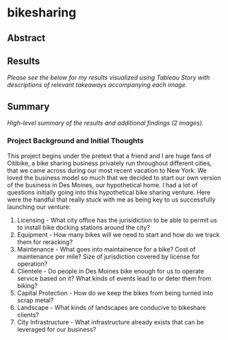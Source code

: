 # bikesharing
 
## Abstract


## Results
_Please see the below for my results visualized using Tableau Story with descriptions of relevant takeaways accompanying each image._


## Summary
_High-level summary of the results and additional findings (2 images)._


### Project Background and Initial Thoughts
This project begins under the pretext that a friend and I are huge fans of Citibike, a bike sharing business privately run throughout different cities, that we came across during our most recent vacation to New York. We loved the business model so much that we decided to start our own version of the business in Des Moines, our hypothetical home. I had a lot of questions initially going into this hypothetical bike sharing venture. Here were the handful that really stuck with me as being key to us successfully launching our venture: 

1. Licensing - What city office has the jurisidiction to be able to permit us to install bike docking stations around the city?
2. Equipment - How many bikes will we need to start and how do we track them for reracking?
3. Maintenance - What goes into maintainence for a bike? Cost of maintenance per mile? Size of jurisdiction covered by license for operation?
4. Clientele - Do people in Des Moines bike enough for us to operate service based on it? What kinds of events lead to or deter them from biking?
5. Capital Protection - How do we keep the bikes from being turned into scrap metal?
6. Landscape - What kinds of landscapes are conducive to bikeshare clients?
8. City Infrastructure - What infrastructure already exists that can be leveraged for our business?
